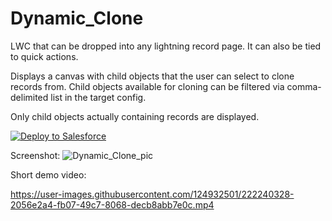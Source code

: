 # Dynamic_Clone
LWC that can be dropped into any lightning record page. It can also be tied to quick actions.

Displays a canvas with child objects that the user can select to clone records from. 
Child objects available for cloning can be filtered via comma-delimited list in the target config.

Only child objects actually containing records are displayed.

<a href="https://githubsfdeploy.herokuapp.com">
	<img src="https://raw.githubusercontent.com/afawcett/githubsfdeploy/master/src/main/webapp/resources/img/deploy.png" alt="Deploy to Salesforce" />
</a>

Screenshot:
![Dynamic_Clone_pic](https://user-images.githubusercontent.com/124932501/222239278-12d5b562-4745-43d7-a738-421eba64695d.png)

Short demo video:

https://user-images.githubusercontent.com/124932501/222240328-2056e2a4-fb07-49c7-8068-decb8abb7e0c.mp4
